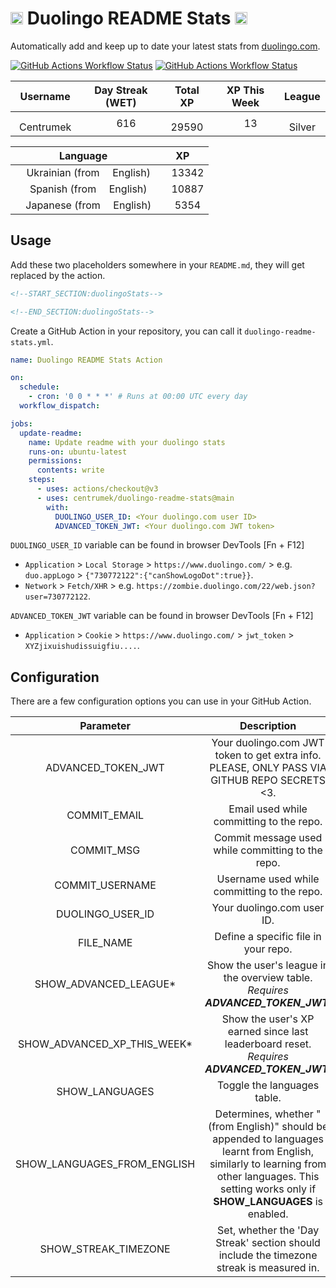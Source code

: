 # <img src="./assets/duolingo.png" alt="lplp" width="20" height="20"> Duolingo README Stats <img src="./assets/duolingo.png" alt="lplp" width="20" height="20">

Automatically add and keep up to date your latest stats from [duolingo.com](https://www.duolingo.com/).

[![GitHub Actions Workflow Status](https://img.shields.io/github/actions/workflow/status/centrumek/duolingo-readme-stats/duolingo-test-noauth.yml?style=flat-square&label=Duolingo%20Stats%20-%20Unauthenticated)](https://github.com/centrumek/duolingo-readme-stats/blob/main/README-DEMO-NOAUTH.md)
[![GitHub Actions Workflow Status](https://img.shields.io/github/actions/workflow/status/centrumek/duolingo-readme-stats/duolingo-test-auth.yml?style=flat-square&label=Duolingo%20Stats%20-%20Authenticated)](https://github.com/centrumek/duolingo-readme-stats/blob/main/README-DEMO-AUTH.md)

|                                                           Username                                                           |                                                       Day Streak (WET)                                                       |                                                      Total XP                                                      |                                                  XP This Week                                                   |                                                             League                                                              |
|:----------------------------------------------------------------------------------------------------------------------------:|:----------------------------------------------------------------------------------------------------------------------------:|:------------------------------------------------------------------------------------------------------------------:|:---------------------------------------------------------------------------------------------------------------:|:-------------------------------------------------------------------------------------------------------------------------------:|
| <img src="https://raw.githubusercontent.com/centrumek/duolingo-readme-stats/main/assets/duolingo.png" height="12"> Centrumek | <img src="https://raw.githubusercontent.com/centrumek/duolingo-readme-stats/main/assets/streakinactive.svg" height="12"> 616 | <img src="https://raw.githubusercontent.com/centrumek/duolingo-readme-stats/main/assets/xp.svg" height="12"> 29590 | <img src="https://raw.githubusercontent.com/centrumek/duolingo-readme-stats/main/assets/xp.svg" height="12"> 13 | <img src="https://raw.githubusercontent.com/centrumek/duolingo-readme-stats/main/assets/leagues/silver.png" height="12"> Silver |

|                                                                                                                                  Language                                                                                                                                  |                                                         XP                                                         |
|:--------------------------------------------------------------------------------------------------------------------------------------------------------------------------------------------------------------------------------------------------------------------------:|:------------------------------------------------------------------------------------------------------------------:|
| <img src="https://raw.githubusercontent.com/centrumek/duolingo-readme-stats/main/assets/langs/ukrainian.svg" height="12"> Ukrainian (from <img src="https://raw.githubusercontent.com/centrumek/duolingo-readme-stats/main/assets/langs/english.svg" height="12"> English) | <img src="https://raw.githubusercontent.com/centrumek/duolingo-readme-stats/main/assets/xp.svg" height="12"> 13342 |
|   <img src="https://raw.githubusercontent.com/centrumek/duolingo-readme-stats/main/assets/langs/spanish.svg" height="12"> Spanish (from <img src="https://raw.githubusercontent.com/centrumek/duolingo-readme-stats/main/assets/langs/english.svg" height="12"> English)   | <img src="https://raw.githubusercontent.com/centrumek/duolingo-readme-stats/main/assets/xp.svg" height="12"> 10887 |
|  <img src="https://raw.githubusercontent.com/centrumek/duolingo-readme-stats/main/assets/langs/japanese.svg" height="12"> Japanese (from <img src="https://raw.githubusercontent.com/centrumek/duolingo-readme-stats/main/assets/langs/english.svg" height="12"> English)  | <img src="https://raw.githubusercontent.com/centrumek/duolingo-readme-stats/main/assets/xp.svg" height="12"> 5354  |

## Usage

Add these two placeholders somewhere in your `README.md`, they will get replaced by the action.

```html
<!--START_SECTION:duolingoStats-->

<!--END_SECTION:duolingoStats-->
```

Create a GitHub Action in your repository, you can call it `duolingo-readme-stats.yml`.

```yaml
name: Duolingo README Stats Action

on:
  schedule:
    - cron: '0 0 * * *' # Runs at 00:00 UTC every day
  workflow_dispatch:

jobs:
  update-readme:
    name: Update readme with your duolingo stats
    runs-on: ubuntu-latest
    permissions:
      contents: write
    steps:
      - uses: actions/checkout@v3
      - uses: centrumek/duolingo-readme-stats@main
        with:
          DUOLINGO_USER_ID: <Your duolingo.com user ID>
          ADVANCED_TOKEN_JWT: <Your duolingo.com JWT token>
```

`DUOLINGO_USER_ID` variable can be found in browser DevTools [Fn + F12]

- `Application` > `Local Storage` > `https://www.duolingo.com/` >
  e.g. `duo.appLogo` > `{"730772122":{"canShowLogoDot":true}}`.
- `Network` > `Fetch/XHR` > e.g. `https://zombie.duolingo.com/22/web.json?user=730772122`.

`ADVANCED_TOKEN_JWT` variable can be found in browser DevTools [Fn + F12]

- `Application` > `Cookie` > `https://www.duolingo.com/` > `jwt_token` >
  `XYZjixuishudissuigfiu....`.

## Configuration

There are a few configuration options you can use in your GitHub Action.

|          Parameter          |                                                                                           Description                                                                                           |                        Default                        |        Required         |
|:---------------------------:|:-----------------------------------------------------------------------------------------------------------------------------------------------------------------------------------------------:|:-----------------------------------------------------:|:-----------------------:|
|     ADVANCED_TOKEN_JWT      |                                                  Your duolingo.com JWT token to get extra info. PLEASE, ONLY PASS VIA GITHUB REPO SECRETS <3.                                                   |                         none                          | *For certain functions* |
|        COMMIT_EMAIL         |                                                                            Email used while committing to the repo.                                                                             | 41898282+github-actions[bot]@users.noreply.github.com |           No            |
|         COMMIT_MSG          |                                                                        Commit message used while committing to the repo.                                                                        |      💬 Updated README with your duolingo stats       |           No            |
|       COMMIT_USERNAME       |                                                                           Username used while committing to the repo.                                                                           |                  duolingo-stats-bot                   |           No            |
|      DUOLINGO_USER_ID       |                                                                                   Your duolingo.com user ID.                                                                                    |                       730772122                       |         **Yes**         |
|          FILE_NAME          |                                                                              Define a specific file in your repo.                                                                               |                       README.md                       |           No            |
|    SHOW_ADVANCED_LEAGUE*    |                                                        Show the user's league in the overview table. *Requires **ADVANCED_TOKEN_JWT**.*                                                         |                         true                          |           No            |
| SHOW_ADVANCED_XP_THIS_WEEK* |                                                   Show the user's XP earned since last leaderboard reset. *Requires **ADVANCED_TOKEN_JWT**.*                                                    |                         true                          |           No            
|       SHOW_LANGUAGES        |                                                                                   Toggle the languages table.                                                                                   |                         true                          |           No            |
| SHOW_LANGUAGES_FROM_ENGLISH | Determines, whether "(from English)" should be appended to languages learnt from English, similarly to learning from other languages. This setting works only if **SHOW_LANGUAGES** is enabled. |                         false                         |           No            |
|    SHOW_STREAK_TIMEZONE     |                                                    Set, whether the 'Day Streak' section should include the timezone streak is measured in.                                                     |                         false                         |           No            |